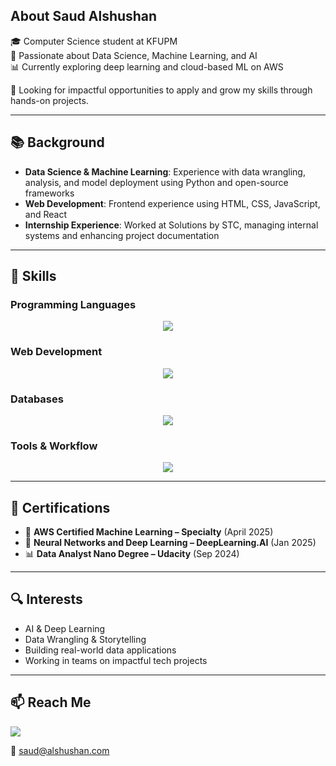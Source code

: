 ##  About Saud Alshushan

🎓 Computer Science student at KFUPM  
🚀 Passionate about Data Science, Machine Learning, and AI  
📊 Currently exploring deep learning and cloud-based ML on AWS  

📌 Looking for impactful opportunities to apply and grow my skills through hands-on projects.

---

## 📚 Background

<ul>
  <li><strong>Data Science & Machine Learning</strong>: Experience with data wrangling, analysis, and model deployment using Python and open-source frameworks</li>
  <li><strong>Web Development</strong>: Frontend experience using HTML, CSS, JavaScript, and React</li>
  <li><strong>Internship Experience</strong>: Worked at Solutions by STC, managing internal systems and enhancing project documentation</li>
</ul>

---





## 🧠 Skills

### Programming Languages
<p align="center">
  <a href="https://skillicons.dev">
    <img src="https://skillicons.dev/icons?i=py,java,r,js" />
  </a>
</p>

### Web Development
<p align="center">
  <a href="https://skillicons.dev">
    <img src="https://skillicons.dev/icons?i=html,css,react" />
  </a>
</p>

### Databases
<p align="center">
  <a href="https://skillicons.dev">
    <img src="https://skillicons.dev/icons?i=mongodb" />
  </a>
</p>

### Tools & Workflow
<p align="center">
  <a href="https://skillicons.dev">
    <img src="https://skillicons.dev/icons?i=git,github,vscode,aws" />
  </a>
</p>

---

## 📜 Certifications

- 🧠 **AWS Certified Machine Learning – Specialty** (April 2025)  
- 🤖 **Neural Networks and Deep Learning – DeepLearning.AI** (Jan 2025)  
- 📊 **Data Analyst Nano Degree – Udacity** (Sep 2024)

---

## 🔍 Interests

- AI & Deep Learning  
- Data Wrangling & Storytelling  
- Building real-world data applications  
- Working in teams on impactful tech projects  

---
## 📫 Reach Me

<a href="https://www.linkedin.com/in/ALSHUSHAN/" target="_blank">
  <img src="https://skillicons.dev/icons?i=linkedin" />
</a>

📧 saud@alshushan.com  

